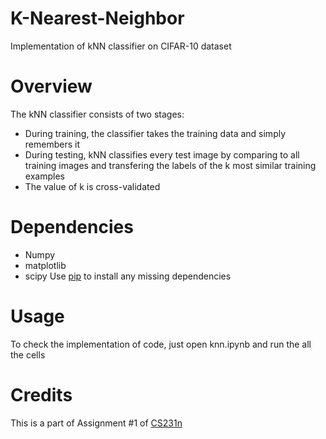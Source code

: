 # K-Nearest-Neighbor

Implementation of kNN classifier on CIFAR-10 dataset


Overview
============

The kNN classifier consists of two stages:
* During training, the classifier takes the training data and simply remembers it
* During testing, kNN classifies every test image by comparing to all training images and transfering the labels of the k most similar training examples
* The value of k is cross-validated


Dependencies
============

* Numpy 
* matplotlib
* scipy 
Use [pip](https://pypi.python.org/pypi/pip) to install any missing dependencies


Usage
===========

To check the implementation of code, just open knn.ipynb and run the all the cells


Credits
===========

This is a part of Assignment #1 of [CS231n](http://cs231n.github.io/)
